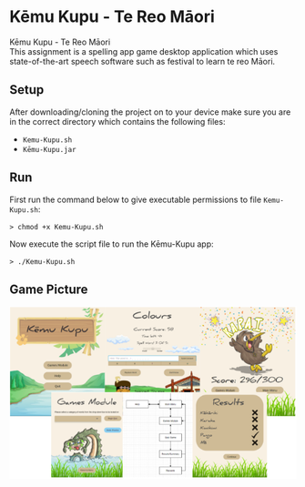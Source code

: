 # Kēmu Kupu - Te Reo Māori 
Kēmu Kupu - Te Reo Māori   
This assignment is a spelling app game desktop application which uses state-of-the-art speech software such as festival to learn te reo Māori.

## Setup
After downloading/cloning the project on to your device make sure you are in the correct directory which contains the following files:  

- ```Kemu-Kupu.sh```   
- ```Kēmu-Kupu.jar```

## Run
First run the command below to give executable permissions to file ```Kemu-Kupu.sh```:  
```
> chmod +x Kemu-Kupu.sh  
```
Now execute the script file to run the Kēmu-Kupu app:  
```
> ./Kemu-Kupu.sh
```
## Game Picture

![](images/kemu-kupu-image.png)
